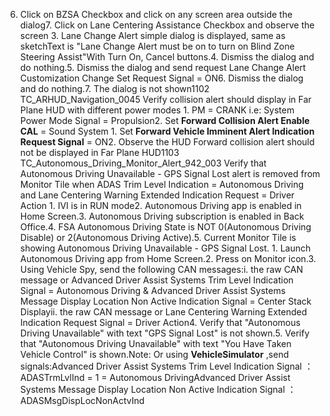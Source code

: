 6. Click on BZSA Checkbox and click on any screen area outside the dialog7. Click on Lane Centering Assistance Checkbox and observe the screen 3. Lane Change Alert simple dialog is displayed, same as sketchText is "Lane Change Alert must be on to turn on Blind Zone Steering Assist"With Turn On, Cancel buttons.4. Dismiss the dialog and do nothing.5. Dismiss the dialog and send request Lane Change Alert Customization Change Set Request Signal = ON6. Dismiss the dialog and do nothing.7. The dialog is not shown1102 TC_ARHUD_Navigation_0045 Verify collision alert should display in Far Plane HUD with different power modes 1. PM = CRANK i.e: System Power Mode Signal = Propulsion2. Set **Forward Collision Alert Enable CAL** = Sound System 1. Set **Forward Vehicle Imminent Alert Indication Request Signal** = ON2. Observe the HUD Forward collision alert should not be displayed in Far Plane HUD1103 TC_Autonomous_Driving_Monitor_Alert_942_003 Verify that Autonomous Driving Unavailable - GPS Signal Lost alert is removed from Monitor Tile when ADAS Trim Level Indication = Autonomous Driving and Lane Centering Warning Extended Indication Request = Driver Action 1. IVI is in RUN mode2. Autonomous Driving app is enabled in Home Screen.3. Autonomous Driving subscription is enabled in Back Office.4. FSA Autonomous Driving State is NOT 0(Autonomous Driving Disable) or 2(Autonomous Driving Active).5. Current Monitor Tile is showing Autonomous Driving Unavailable - GPS Signal Lost. 1. Launch Autonomous Driving app from Home Screen.2. Press on Monitor icon.3. Using Vehicle Spy, send the following CAN messages:i. the raw CAN message or Advanced Driver Assist Systems Trim Level Indication Signal = Autonomous Driving & Advanced Driver Assist Systems Message Display Location Non Active Indication Signal = Center Stack Displayii. the raw CAN message or Lane Centering Warning Extended Indication Request Signal = Driver Action4. Verify that "Autonomous Driving Unavailable" with text "GPS Signal Lost" is not shown.5. Verify that "Autonomous Driving Unavailable" with text "You Have Taken Vehicle Control" is shown.Note: Or using **VehicleSimulator** ,send signals:Advanced Driver Assist Systems Trim Level Indication Signal ： ADASTrmLvlInd = 1 = Autonomous DrivingAdvanced Driver Assist Systems Message Display Location Non Active Indication Signal ： ADASMsgDispLocNonActvInd